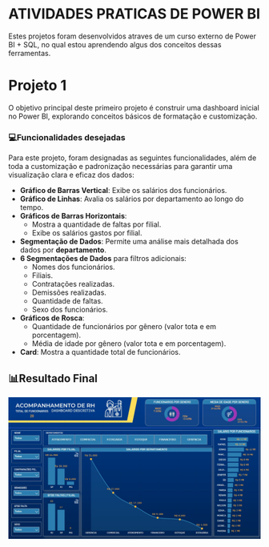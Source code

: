
# **ATIVIDADES PRATICAS DE POWER BI**

Estes projetos foram desenvolvidos atraves de um curso externo de Power BI + SQL, no qual estou aprendendo algus dos conceitos dessas ferramentas.


# **Projeto 1**
O objetivo principal deste primeiro projeto é construir uma dashboard inicial no Power BI, explorando conceitos básicos de formatação e customização.

### 💻**Funcionalidades desejadas**
Para este projeto, foram designadas as seguintes funcionalidades, além de toda a customização e padronização necessárias para garantir uma visualização clara e eficaz dos dados:

- **Gráfico de Barras Vertical**: Exibe os salários dos funcionários.
- **Gráfico de Linhas**: Avalia os salários por departamento ao longo do tempo.
- **Gráficos de Barras Horizontais**:
  - Mostra a quantidade de faltas por filial.
  - Exibe os salários gastos por filial.
- **Segmentação de Dados**: Permite uma análise mais detalhada dos dados por **departamento**.
- **6 Segmentações de Dados** para filtros adicionais:
  - Nomes dos funcionários.
  - Filiais.
  - Contratações realizadas.
  - Demissões realizadas.
  - Quantidade de faltas.
  - Sexo dos funcionários.
- **Gráficos de Rosca**:
  - Quantidade de funcionários por gênero (valor tota e em porcentagem).
  - Média de idade por gênero (valor tota e em porcentagem).
- **Card**: Mostra a quantidade total de funcionários.
##  📊**Resultado Final**
![image](https://github.com/Dyest/AtividadesPowerBi/blob/main/Projeto-1/Images/dashboard.jpg)
